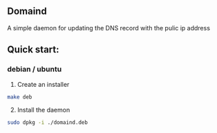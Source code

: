 ## Domaind
A simple daemon for updating the DNS record with the pulic ip address

## Quick start:
### debian / ubuntu
1. Create an installer
```sh
make deb
```

2. Install the daemon
```sh
sudo dpkg -i ./domaind.deb
```
